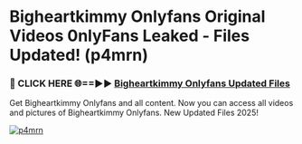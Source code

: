 # Bigheartkimmy Onlyfans Original Videos 0nlyFans Leaked - Files Updated! (p4mrn)

<h3>🔴 CLICK HERE 🌐==►► <a href="https://tinyurl.com/ehrbuxhb" rel="nofollow">Bigheartkimmy Onlyfans Updated Files</a></h3>

Get Bigheartkimmy Onlyfans and all content. Now you can access all videos and pictures of Bigheartkimmy Onlyfans. New Updated Files 2025!

[![p4mrn](https://i.imgur.com/lVYEuWS.gif)](https://tinyurl.com/ehrbuxhb)
